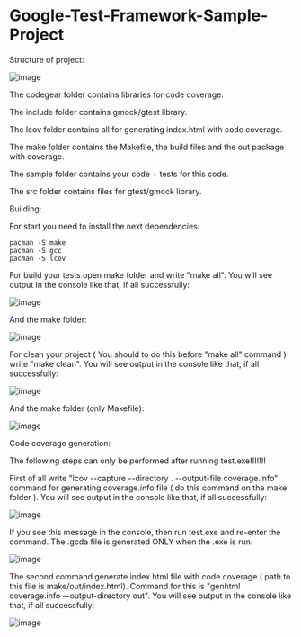 # Google-Test-Framework-Sample-Project

Structure of project:

![image](https://github.com/pank0ff/Google-Test-Framework-Sample-Project/assets/90576203/bb04d280-c807-4864-b149-f05e5d59425e)

The codegear folder contains libraries for code coverage.

The include folder contains gmock/gtest library.

The lcov folder contains all for generating index.html with code coverage.

The make folder contains the Makefile, the build files and the out package with coverage.

The sample folder contains your code + tests for this code.

The src folder contains files for gtest/gmock library.

Building:

For start you need to install the next dependencies:
```
pacman -S make
pacman -S gcc
pacman -S lcov
```
For build your tests open make folder and write "make all". You will see output in the console like that, if all successfully:

![image](https://github.com/pank0ff/Google-Test-Framework-Sample-Project/assets/90576203/f01fa115-678e-44b9-9fe0-8bba77c6bcec)

And the make folder:

![image](https://github.com/pank0ff/Google-Test-Framework-Sample-Project/assets/90576203/7778c8d2-16c6-4cc2-915a-fd2a0be9a546)


For clean your project ( You should to do this before "make all" command ) write "make clean". You will see output in the console like that, if all successfully:

![image](https://github.com/pank0ff/Google-Test-Framework-Sample-Project/assets/90576203/149851d5-d9e4-4b7f-9ee6-54ec78e9ea20)

And the make folder (only Makefile):

![image](https://github.com/pank0ff/Google-Test-Framework-Sample-Project/assets/90576203/aa501715-3441-4a61-ad26-08c5b9fd7a33)

Code coverage generation:

The following steps can only be performed after running test.exe!!!!!!!

First of all write "lcov --capture --directory . --output-file coverage.info" command for generating coverage.info file ( do this command on the make folder ). You will see output in the console like that, if all successfully:

![image](https://github.com/pank0ff/Google-Test-Framework-Sample-Project/assets/90576203/7ee22e82-fd83-4d47-a118-6c2db7939169)


If you see this message in the console, then run test.exe and re-enter the command. The .gcda file is generated ONLY when the .exe is run.

![image](https://github.com/pank0ff/Google-Test-Framework-Sample-Project/assets/90576203/35dcf91c-7c60-4026-8c13-cb7e1112f59f)

The second command generate index.html file with code coverage ( path to this file is make/out/index.html). Command for this is "genhtml coverage.info --output-directory out". You will see output in the console like that, if all successfully:

![image](https://github.com/pank0ff/Google-Test-Framework-Sample-Project/assets/90576203/f28620ea-5dcf-46cf-97ca-f7e4f90d6968)

